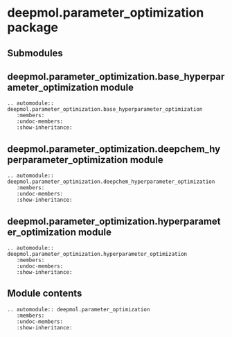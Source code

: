 # deepmol.parameter_optimization package

## Submodules

## deepmol.parameter_optimization.base_hyperparameter_optimization module

```{eval-rst}
.. automodule:: deepmol.parameter_optimization.base_hyperparameter_optimization
   :members:
   :undoc-members:
   :show-inheritance:
```

## deepmol.parameter_optimization.deepchem_hyperparameter_optimization module

```{eval-rst}
.. automodule:: deepmol.parameter_optimization.deepchem_hyperparameter_optimization
   :members:
   :undoc-members:
   :show-inheritance:
```

## deepmol.parameter_optimization.hyperparameter_optimization module

```{eval-rst}
.. automodule:: deepmol.parameter_optimization.hyperparameter_optimization
   :members:
   :undoc-members:
   :show-inheritance:
```

## Module contents

```{eval-rst}
.. automodule:: deepmol.parameter_optimization
   :members:
   :undoc-members:
   :show-inheritance:
```
